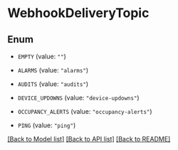 # WebhookDeliveryTopic

## Enum


* `EMPTY` (value: `""`)

* `ALARMS` (value: `"alarms"`)

* `AUDITS` (value: `"audits"`)

* `DEVICE_UPDOWNS` (value: `"device-updowns"`)

* `OCCUPANCY_ALERTS` (value: `"occupancy-alerts"`)

* `PING` (value: `"ping"`)


[[Back to Model list]](../README.md#documentation-for-models) [[Back to API list]](../README.md#documentation-for-api-endpoints) [[Back to README]](../README.md)


